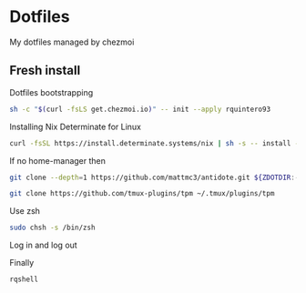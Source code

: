 # Dotfiles
My dotfiles managed by chezmoi

## Fresh install
Dotfiles bootstrapping
```bash
sh -c "$(curl -fsLS get.chezmoi.io)" -- init --apply rquintero93
```

Installing Nix Determinate for Linux
```bash
curl -fsSL https://install.determinate.systems/nix | sh -s -- install --determinate
```

If no home-manager then
```bash
git clone --depth=1 https://github.com/mattmc3/antidote.git ${ZDOTDIR:-~}/.antidote

git clone https://github.com/tmux-plugins/tpm ~/.tmux/plugins/tpm
```

Use zsh
```bash
sudo chsh -s /bin/zsh
```

Log in and log out

Finally
```bash
rqshell
```
